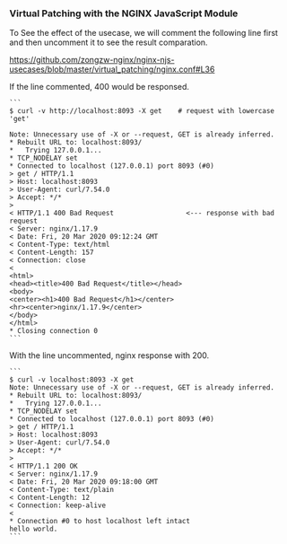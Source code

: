 ### Virtual Patching with the NGINX JavaScript Module

To See the effect of the usecase, we will comment the following line first and then uncomment it to see the result comparation.

https://github.com/zongzw-nginx/nginx-njs-usecases/blob/master/virtual_patching/nginx.conf#L36

If the line commented, 400 would be responsed.

    ```
    $ curl -v http://localhost:8093 -X get    # request with lowercase 'get'

    Note: Unnecessary use of -X or --request, GET is already inferred.
    * Rebuilt URL to: localhost:8093/
    *   Trying 127.0.0.1...
    * TCP_NODELAY set
    * Connected to localhost (127.0.0.1) port 8093 (#0)
    > get / HTTP/1.1
    > Host: localhost:8093
    > User-Agent: curl/7.54.0
    > Accept: */*
    >
    < HTTP/1.1 400 Bad Request                  <--- response with bad request
    < Server: nginx/1.17.9
    < Date: Fri, 20 Mar 2020 09:12:24 GMT
    < Content-Type: text/html
    < Content-Length: 157
    < Connection: close
    <
    <html>
    <head><title>400 Bad Request</title></head>
    <body>
    <center><h1>400 Bad Request</h1></center>
    <hr><center>nginx/1.17.9</center>
    </body>
    </html>
    * Closing connection 0
    ```

With the line uncommented, nginx response with 200.

    ```
    $ curl -v localhost:8093 -X get
    Note: Unnecessary use of -X or --request, GET is already inferred.
    * Rebuilt URL to: localhost:8093/
    *   Trying 127.0.0.1...
    * TCP_NODELAY set
    * Connected to localhost (127.0.0.1) port 8093 (#0)
    > get / HTTP/1.1
    > Host: localhost:8093
    > User-Agent: curl/7.54.0
    > Accept: */*
    >
    < HTTP/1.1 200 OK
    < Server: nginx/1.17.9
    < Date: Fri, 20 Mar 2020 09:18:00 GMT
    < Content-Type: text/plain
    < Content-Length: 12
    < Connection: keep-alive
    <
    * Connection #0 to host localhost left intact
    hello world.
    ```
